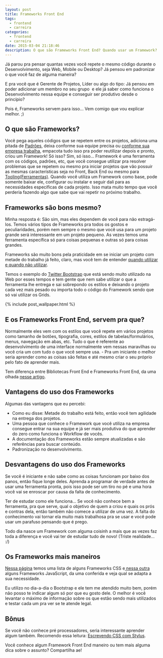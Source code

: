 ```yaml
---
layout: post
title: Frameworks Front End
tags:
  - frontend
  - carreira
categories:
  - frontend
  - carreira
date: 2015-03-04 21:18:46
description: O que são Frameworks Front End? Quando usar um Framework?
---
```


Já parou pra pensar quantas vezes você repete o mesmo código durante o Desenvolvimento, seja Web, Mobile ou Desktop? Já pensou em padronizar o que você faz de alguma maneira?

E pra você que é Gerente de Projetos, Líder ou algo do tipo: Já pensou em poder adicionar um membro no seu grupo  e ele já saber como funciona o Desenvolvimento nessa equipe e conseguir ser produtivo desde o princípio?

Pois é, Frameworks servem para isso... Vem comigo que vou explicar melhor. ;)

## O que são Frameworks?

Você pega aqueles códigos que se repetem entre os projetos, adiciona uma pitada de [Padrões](https://pt.wikipedia.org/wiki/Padr%C3%A3o_de_projeto_de_software "Wikipedia - Padrões de Projetos"), deixa conforme sua equipe precisa ou [conforme sua empresa trabalha](https://tableless.com.br/locaweb-style-como-iniciamos/ "Locaweb Style - Framework Front End da Locaweb"), empacota tudo isso pra poder reutilizar depois e pronto, criou um Framework!
Só isso? Sim, só isso... Framework é uma ferramenta com os códigos, padrões, etc, que você consegue utilizar pra resolver problemas que se repetem ou mesmo pra iniciar projetos que vão possuir as mesmas características seja no Front, Back End ou mesmo para [Tooling(Ferramentas)](https://github.com/woliveiras/pastel). Quando você utiliza um Framework como base, pode somente baixar ele, configurar ou instalar e seguir dali para as necessidades específicas de cada projeto. Isso mata muito tempo que você perderia fazendo algo que sabe que vai repetir no próximo trabalho.

## Frameworks são bons mesmo?

Minha resposta é: São sim, mas eles dependem de você para não estragá-los.
Temos vários tipos de Frameworks pra todos os gostos e peculiaridades, porém nem sempre o mesmo que você usa para um projeto grande será interessante em um projeto pequeno. As vezes temos uma ferramenta específica só para coisas pequenas e outras só para coisas grandes.

Frameworks são muito bons pela praticidade em se iniciar um projeto com metade do trabalho já feito, claro, mas você tem de entender [quando utilizar e quando não utilizar](https://tableless.com.br/quando-utilizar-ou-nao-frameworks-css/ "Quando utilizar (ou não) frameworks CSS - Talita Pagani").

Temos o exemplo do [Twitter Bootstrap](https://getbootstrap.com/ "Twitter Bootstrap") que está sendo muito utilizado na Web por esses tempos e tem gente que nem sabe utilizar o que a ferramenta lhe entrega e sai sobrepondo os estilos e deixando o projeto cada vez mais pesado ou importa todo o código do Framework sendo que só vai utilizar os Grids.

{% include post_wallpaper.html %}

## E os Frameworks Front End, servem pra que?

Normalmente eles vem com os estilos que você repete em vários projetos como tamanho de botões, tipografia, cores, estilos de tabelas/formulários, menus, navegação em abas, etc. Tudo o que é referente ao desenvolvimento de uma interface normalmente vem nessas maravilhas ou você cria um com tudo o que você sempre usa. - Pra um iniciante o melhor seria aprender como as coisas são feitas e até mesmo criar o seu próprio pelo fato de aprender mais.

Tem diferença entre Bibliotecas Front End e Frameworks Front End, da uma olhada [nesse artigo](https://tableless.com.br/biblioteca-css-ou-framework/ "Biblioteca CSS ou Framework?").

## Vantagens do uso dos Frameworks

Algumas das vantagens que eu percebi:

* Como eu disse: Metade do trabalho está feito, então você tem agilidade na entrega dos projetos.
* Uma pessoa que conhece o Framework que você utiliza na empresa consegue entrar na sua equipe e já ser mais produtiva do que aprender do zero como funciona o Workflow de vocês.
* A documentação dos Frameworks estão sempre atualizadas e são referências para buscar conteúdo.
* Padronização no desenvolvimento.

## Desvantagens do uso dos Frameworks

Se você é iniciante e não sabe como as coisas funcionam por baixo dos panos, então fique longe deles. Aprenda a programar de verdade antes de usar uma ferramenta pronta, pois isso pode ser um tiro no pé e uma hora você vai se enroscar por causa da falta de conhecimento.

Ter de estudar como ele funciona... Se você não conhece bem a ferramenta, pra que serve, qual o objetivo de quem a criou e quais os prós e contras dela, então também não comece a utilizar de uma vez. A falta do conhecimento vai tornar ela muito mais trabalhosa pra se usar e você pode usar um parafuso pensando que é prego.

Todo dia nasce um Framework com alguma coisinh a mais que as vezes faz toda a diferença e você vai ter de estudar tudo de novo! (Triste realidade... :/)

## Os Frameworks mais maneiros

[Nessa página](https://usablica.github.io/front-end-frameworks/compare.html "FRONT-END FRAMEWORKS") temos uma lista de alguns Frameworks CSS e[ nessa outra](https://todomvc.com/ "TodoMVC") alguns Frameworks JavaScript, da uma conferida e veja qual se adapta a sua necessidade.

Eu utilizo no dia-a-dia o Bootstrap e ele tem me atendido muito bem, porém não posso te indicar algum só por que eu gosto dele. O melhor é você levantar o máximo de informação sobre os que estão sendo mais utilizados e testar cada um pra ver se te atende legal.

## Bônus

Se você não conhece pré processadores, seria interessante aprender algum também. Recomendo essa leitura: [Escrevendo CSS com Stylus](https://blog.da2k.com.br/2015/02/15/escrevendo-css-com-stylus/ "Escrevendo CSS com Stylus").

Você conhece algum Framework Front End maneiro ou tem mais alguma dica sobre o assunto? Compartilha ae!
